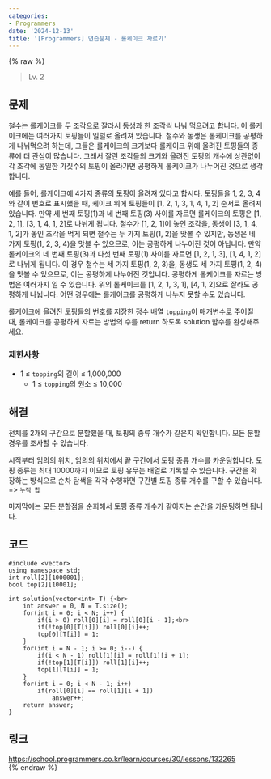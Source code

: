 ```yaml
---
categories:
- Programmers
date: '2024-12-13'
title: '[Programmers] 연습문제 - 롤케이크 자르기'
---
```


{% raw %}
> Lv. 2<br>

## 문제
철수는 롤케이크를 두 조각으로 잘라서 동생과 한 조각씩 나눠 먹으려고 합니다. 이 롤케이크에는 여러가지 토핑들이 일렬로 올려져 있습니다. 철수와 동생은 롤케이크를 공평하게 나눠먹으려 하는데, 그들은 롤케이크의 크기보다 롤케이크 위에 올려진 토핑들의 종류에 더 관심이 많습니다. 그래서 잘린 조각들의 크기와 올려진 토핑의 개수에 상관없이 각 조각에 동일한 가짓수의 토핑이 올라가면 공평하게 롤케이크가 나누어진 것으로 생각합니다.

예를 들어, 롤케이크에 4가지 종류의 토핑이 올려져 있다고 합시다. 토핑들을 1, 2, 3, 4와 같이 번호로 표시했을 때, 케이크 위에 토핑들이 [1, 2, 1, 3, 1, 4, 1, 2] 순서로 올려져 있습니다. 만약 세 번째 토핑(1)과 네 번째 토핑(3) 사이를 자르면 롤케이크의 토핑은 [1, 2, 1], [3, 1, 4, 1, 2]로 나뉘게 됩니다. 철수가 [1, 2, 1]이 놓인 조각을, 동생이 [3, 1, 4, 1, 2]가 놓인 조각을 먹게 되면 철수는 두 가지 토핑(1, 2)을 맛볼 수 있지만, 동생은 네 가지 토핑(1, 2, 3, 4)을 맛볼 수 있으므로, 이는 공평하게 나누어진 것이 아닙니다. 만약 롤케이크의 네 번째 토핑(3)과 다섯 번째 토핑(1) 사이를 자르면 [1, 2, 1, 3], [1, 4, 1, 2]로 나뉘게 됩니다. 이 경우 철수는 세 가지 토핑(1, 2, 3)을, 동생도 세 가지 토핑(1, 2, 4)을 맛볼 수 있으므로, 이는 공평하게 나누어진 것입니다. 공평하게 롤케이크를 자르는 방법은 여러가지 일 수 있습니다. 위의 롤케이크를 [1, 2, 1, 3, 1], [4, 1, 2]으로 잘라도 공평하게 나뉩니다. 어떤 경우에는 롤케이크를 공평하게 나누지 못할 수도 있습니다.

롤케이크에 올려진 토핑들의 번호를 저장한 정수 배열  `topping`이 매개변수로 주어질 때, 롤케이크를 공평하게 자르는 방법의 수를 return 하도록 solution 함수를 완성해주세요.

### 제한사항
-   1 ≤  `topping`의 길이 ≤ 1,000,000
    -   1 ≤  `topping`의 원소 ≤ 10,000

## 해결
전체를 2개의 구간으로 분할했을 때, 토핑의 종류 개수가 같은지 확인합니다. 모든 분할 경우를 조사할 수 있습니다.

시작부터 임의의 위치, 임의의 위치에서 끝 구간에서 토핑 종류 개수를 카운팅합니다. 토핑 종류는 최대 10000까지 이므로 토핑 유무는 배열로 기록할 수 있습니다. 구간을 확장하는 방식으로 순차 탐색을 각각 수행하면 구간별 토핑 종류 개수를 구할 수 있습니다. => `누적 합`<br>

마지막에는 모든 분할점을 순회해서 토핑 종류 개수가 같아지는 순간을 카운팅하면 됩니다.

## 코드
```
#include <vector>
using namespace std;
int roll[2][1000001];
bool top[2][10001];

int solution(vector<int> T) {<br>
    int answer = 0, N = T.size();
    for(int i = 0; i < N; i++) {
        if(i > 0) roll[0][i] = roll[0][i - 1];<br>
        if(!top[0][T[i]]) roll[0][i]++;
        top[0][T[i]] = 1;
    }
    for(int i = N - 1; i >= 0; i--) {
        if(i < N - 1) roll[1][i] = roll[1][i + 1];
        if(!top[1][T[i]]) roll[1][i]++;
        top[1][T[i]] = 1;
    }
    for(int i = 0; i < N - 1; i++)
        if(roll[0][i] == roll[1][i + 1])
            answer++;
    return answer;
}
```

## 링크
https://school.programmers.co.kr/learn/courses/30/lessons/132265<br>
{% endraw %}